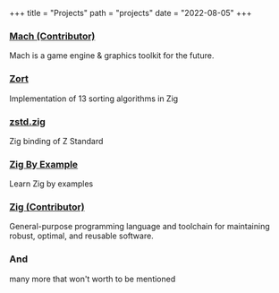 +++
title = "Projects"
path = "projects"
date = "2022-08-05"
+++

### [Mach (Contributor)](https://github.com/hexops/mach)

Mach is a game engine & graphics toolkit for the future.

### [Zort](https://github.com/alichraghi/zort)

Implementation of 13 sorting algorithms in Zig

### [zstd.zig](https://github.com/alichraghi/zort)

Zig binding of Z Standard

### [Zig By Example](https://github.com/zig-by-example/zig-by-example.github.io)

Learn Zig by examples

### [Zig (Contributor)](https://github.com/ziglang/zig)

General-purpose programming language and toolchain for maintaining robust, optimal, and reusable software.

### And

many more that won't worth to be mentioned
